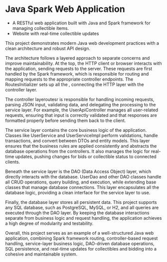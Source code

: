 # Java Spark Web Application

- A RESTful web application built with Java and Spark framework for managing collectible items.
- Website with real-time collectible updates

This project demonstrates modern Java web development practices with a clean architecture and robust API design.

The architecture follows a layered approach to separate concerns and improve maintainability. At the top, the HTTP
client or browser interacts with the application, sending requests to the server. These requests are first handled by
the Spark framework, which is responsible for routing and mapping requests to the appropriate controller endpoints. The
RoutesInitializer sets up all the , connecting the HTTP layer with the controller layer.

The controller layeroutesr is responsible for handling incoming requests, parsing JSON input, validating data, and delegating
the processing to the service layer. For example, the UserApiController manages all user-related requests, ensuring that
input is correctly validated and that responses are formatted properly before sending them back to the client.

The service layer contains the core business logic of the application. Classes like UserService and UserServiceImpl
perform validations, handle transactions, and convert between DTOs and entity models. This layer ensures that the
business rules are applied consistently and abstracts the database operations from the controllers. It also manages the
logic for real-time updates, pushing changes for bids or collectible status to connected clients.

Beneath the service layer is the DAO (Data Access Object) layer, which directly interacts with the database. UserDao and
other DAO classes handle all CRUD operations, query building, and execution, while extending base classes that manage
database connections. This layer encapsulates all the database logic, providing a clean interface for the service layer
to use.

Finally, the database layer stores all persistent data. This project supports any SQL database, such as PostgreSQL,
MySQL, or H2, and all queries are executed through the DAO layer. By keeping the database interactions separate from
business logic and request handling, the application achieves a high degree of modularity and testability.

Overall, this project serves as an example of a well-structured Java web application, combining Spark framework routing,
controller-based request handling, service-layer business logic, DAO-driven database operations, SQL persistence, and
real-time updates for collectibles and bidding into a cohesive and maintainable system.